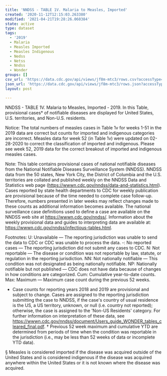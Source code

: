 ```yaml
---
title: 'NNDSS - TABLE 1V. Malaria to Measles, Imported'
created: '2020-11-12T12:15:03.263380'
modified: '2021-04-21T19:28:26.060384'
state: active
type: dataset
tags:
  - '2019'
  - Malaria
  - Measles Imported
  - Measles Indigenous
  - Nedss
  - Netss
  - Nndss
  - Wonder
groups: []
csv_url: 'https://data.cdc.gov/api/views/jf8m-mtc3/rows.csv?accessType=DOWNLOAD'
json_url: 'https://data.cdc.gov/api/views/jf8m-mtc3/rows.json?accessType=DOWNLOAD'
layout: post

---
```

NNDSS - TABLE 1V. Malaria to Measles, Imported - 2019. In this Table, provisional cases* of notifiable diseases are displayed for United States, U.S. territories, and Non-U.S. residents. 

Notice:  The total numbers of measles cases in Table 1v for weeks 1-51 in the 2019 data are correct but counts for imported and indigenous categories are incorrect. Measles data for week 52 (in Table 1v) were updated on 02-28-2020 to correct the classification of imported and indigenous. Please see week 52, 2019 data for the correct breakout of imported and indigenous measles cases.

Note: 
This table contains provisional cases of national notifiable diseases from the National Notifiable Diseases Surveillance System (NNDSS). NNDSS data from the 50 states, New York City, the District of Columbia and the U.S. territories are collated and published weekly on the NNDSS Data and Statistics web page (https://wwwn.cdc.gov/nndss/data-and-statistics.html). Cases reported by state health departments to CDC for weekly publication are provisional because of the time needed to complete case follow-up. Therefore, numbers presented in later weeks may reflect changes made to these counts as additional information becomes available. The national surveillance case definitions used to define a case are available on the NNDSS web site at https://wwwn.cdc.gov/nndss/. Information about the weekly provisional data and guides to interpreting data are available at: https://wwwn.cdc.gov/nndss/infectious-tables.html. 

Footnotes:
U: Unavailable — The reporting jurisdiction was unable to send the data to CDC or CDC was unable to process the data.
-: No reported cases — The reporting jurisdiction did not submit any cases to CDC.
N: Not reportable — The disease or condition was not reportable by law, statute, or regulation in the reporting jurisdiction.
NN: Not nationally notifiable — This condition was not designated as being nationally notifiable.
NP: Nationally notifiable but not published — CDC does not have data because of changes in how conditions are categorized.
Cum: Cumulative year-to-date counts.
Max: Maximum — Maximum case count during the previous 52 weeks.
* Case counts for reporting years 2018 and 2019 are provisional and subject to change. Cases are assigned to the reporting jurisdiction submitting the case to NNDSS, if the case's country of usual residence is the US, a US territory, unknown, or null (i.e. country not reported); otherwise, the case is assigned to the 'Non-US Residents' category. For further information on interpretation of these data, see https://wwwn.cdc.gov/nndss/document/Users_guide_WONDER_tables_cleared_final.pdf. 
† Previous 52 week maximum and cumulative YTD are determined from periods of time when the condition was reportable in the jurisdiction (i.e., may be less than 52 weeks of data or incomplete YTD data).

§ Measles is considered imported if the disease was acquired outside of the United States and is considered indigenous if the disease was acquired anywhere within the United States or it is not known where the disease was acquired.
